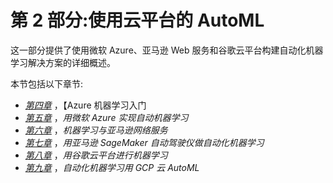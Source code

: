 

# 第 2 部分:使用云平台的 AutoML

这一部分提供了使用微软 Azure、亚马逊 Web 服务和谷歌云平台构建自动化机器学习解决方案的详细概述。

本节包括以下章节:

*   [*第四章*](B16890_04_Final_VK_ePub.xhtml#_idTextAnchor076) ，【Azure 机器学习入门
*   [*第五章*](B16890_05_Final_VK_ePub.xhtml#_idTextAnchor084) ，*用微软 Azure 实现自动机器学习*
*   [*第六章*](B16890_06_Final_VK_ePub.xhtml#_idTextAnchor091) ，*机器学习与亚马逊网络服务*
*   [*第七章*](B16890_07_Final_VK_ePub.xhtml#_idTextAnchor100) ，*用亚马逊 SageMaker 自动驾驶仪做自动化机器学习*
*   [*第八章*](B16890_08_Final_VK_ePub.xhtml#_idTextAnchor110) ，*用谷歌云平台进行机器学习*
*   [*第九章*](B16890_09_Final_VK_ePub.xhtml#_idTextAnchor119) ，*自动化机器学习用 GCP 云 AutoML*